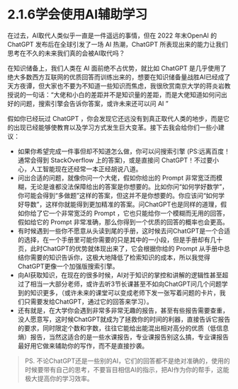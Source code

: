 # 2.1.6学会使用AI辅助学习

在过去，AI取代人类似乎一直是一件遥远的事情，但在 2022 年末OpenAI 的 ChatGPT 发布后在全球引发了一场 AI 热潮，ChatGPT 所表现出来的能力让我们思考在不久的未来我们真的会被AI取代吗？

在知识储备上，我们人类在 AI 面前绝不占优势，就比如 ChatGPT 是几乎使用了绝大多数西方互联网的优质回答而训练出来的，想要在知识储备量战胜AI已经成了天方夜谭，但大家也不要为不知道一些知识而焦虑，我很欣赏南京大学的蒋炎岩教授说的一句话：“大佬和小白的差距并不是知识量的差距，而是大佬知道如何问出好的问题，搜索引擎会告诉你答案，或许未来还可以问 AI ”

假如你已经玩过 ChatGPT ，你会发现它还远没有到真正取代人类的地步，而是它的出现已经能够使教育以及学习方式发生巨大变革。接下去我会给你们一些小建议：

- 如果你希望完成一件事但却不知道怎么做，你可以问搜索引擎 (PS:远离百度！ 通常会得到 StackOverflow 上的答案)，或是直接问 ChatGPT！不过要小心，人工智能现在还经常一本正经胡说八道。
- 问出合适的问题，就像你问一个大佬，假如你给出的 Prompt 非常宽泛而模糊，无论是谁都没法保障给出的答案是你想要的。比如你问“如何学好数学”，你可能会得到“多做题”这样的答案，但这并不是你想要的。你应该问“如何学好导数”，这样你就能得到更加精准的答案。问ChatGPT也是同样的道理，假如你给了它一个非常宽泛的 Prompt ，它也只能给你一个模糊而无用的回答，假如给它的 Prompt 非常准确，那么你得到一个优质的回答的概率也会更高。
- 有时候遇到一些你不愿意从头读到尾的手册，这时候去问ChatGPT是一个合适的选择，在一个手册里可能你需要的只是其中的一小段，但是手册却有几十页，此时ChatGPT的优势就体现出来了，它会根据你给的 Prompt 从手册中总结你需要的知识告诉你，这极大地降低了检索知识的成本，所以我觉得ChatGPT更像一个加强版搜索引擎。
- 向AI获取知识，在现在的很多时候，AI对于知识的掌控和讲解的逻辑性甚至超过了相当一大部分老师，或许去听3节长课甚至不如向ChatGPT问几个问题学到的知识更多，（或许未来的课堂可以变成老师下发一张写着问题的卡片，我们只需要发给ChatGPT，通过它的回答来学习）。
- 还有就是，在大学你会遇到非常多非常无趣的报告，甚至有些报告需要查重，没人愿意写，这时候ChatGPT就成为了拯救你的时间的利器，直接告诉它报告的要求，同时限定个数和字数，往往它能给出能混出相对高分的优质（低信息熵）报告，当然这适合的是一些水课报告，专业课报告别这么搞，专业课报告最好用它做来辅助你的写作，而不是直接抄袭。

> PS. 不论ChatGPT还是一些别的AI，它们的回答都不是绝对准确的，使用的时候要带有自己的思考，不要盲目相信AI的指示，把AI作为你的帮手，这能极大提高你的学习效率。

